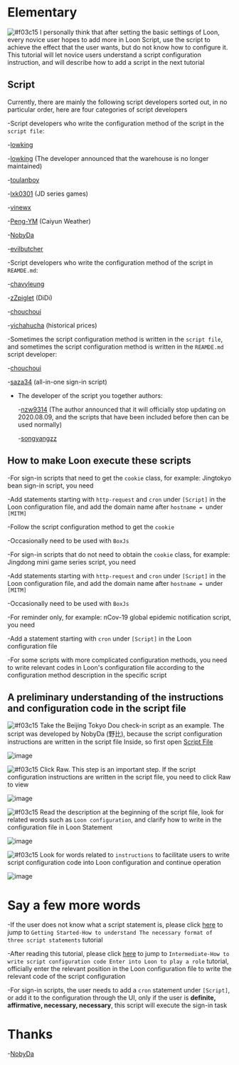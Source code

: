 # Elementary

![#f03c15](https://placehold.it/15/f03c15/000000?text=+) I personally think that after setting the basic settings of Loon, every novice user hopes to add more in Loon Script, use the script to achieve the effect that the user wants, but do not know how to configure it. This tutorial will let novice users understand a script configuration instruction, and will describe how to add a script in the next tutorial

## Script

Currently, there are mainly the following script developers sorted out, in no particular order, here are four categories of script developers

-Script developers who write the configuration method of the script in the `script file`:

  -[lowking](https://github.com/lowking/Scripts/tree/master)
  
  -[lowking](https://github.com/lowking/Scripts/tree/master) (The developer announced that the warehouse is no longer maintained)
  
  -[toulanboy](https://github.com/toulanboy/scripts/tree/master)
  
  -[lxk0301](https://github.com/lxk0301/scripts) (JD series games)
  
  -[vinewx](https://ooxx.be/js)
  
  -[Peng-YM](https://github.com/Peng-YM/QuanX/tree/master/Tasks) (Caiyun Weather)
  
  -[NobyDa](https://github.com/NobyDa/Script/tree/master)
  
  -[evilbutcher](https://github.com/evilbutcher/Quantumult_X/tree/master)
  
-Script developers who write the configuration method of the script in `REAMDE.md`:

  -[chavyleung](https://github.com/chavyleung/scripts) 
  
  -[zZpiglet](https://github.com/zZPiglet/Task) (DiDi)
  
  -[chouchoui](https://github.com/chouchoui/QuanX)
  
  -[yichahucha](https://github.com/yichahucha/surge) (historical prices)
  
-Sometimes the script configuration method is written in the `script file`, and sometimes the script configuration method is written in the `REAMDE.md` script developer:

  -[chouchoui](https://github.com/chouchoui/QuanX)
  
  -[saza34](https://github.com/sazs34/TaskConfig) (all-in-one sign-in script)
  
- The developer of the script you together authors:

  -[nzw9314](https://github.com/nzw9314/QuantumultX/tree/master) (The author announced that it will officially stop updating on 2020.08.09, and the scripts that have been included before then can be used normally)
  
  -[songyangzz](https://github.com/songyangzz/QxScripts)
  
## How to make Loon execute these scripts

-For sign-in scripts that need to get the `cookie` class, for example: Jingtokyo bean sign-in script, you need

  -Add statements starting with `http-request` and `cron` under `[Script]` in the Loon configuration file, and add the domain name after `hostname = `under `[MITM]`
  
  -Follow the script configuration method to get the `cookie`
  
  -Occasionally need to be used with `BoxJs`
  
-For sign-in scripts that do not need to obtain the `cookie` class, for example: Jingdong mini game series script, you need

  -Add statements starting with `http-request` and `cron` under `[Script]` in the Loon configuration file, and add the domain name after `hostname = `under `[MITM]`
  
  -Occasionally need to be used with `BoxJs`
  
-For reminder only, for example: nCov-19 global epidemic notification script, you need

  -Add a statement starting with `cron` under `[Script]` in the Loon configuration file
  
-For some scripts with more complicated configuration methods, you need to write relevant codes in Loon's configuration file according to the configuration method description in the specific script

## A preliminary understanding of the instructions and configuration code in the script file

![#f03c15](https://placehold.it/15/f03c15/000000?text=+) Take the Beijing Tokyo Dou check-in script as an example. The script was developed by NobyDa (野比), because the script configuration instructions are written in the script file Inside, so first open [Script File](https://github.com/NobyDa/Script/tree/master/JD-DailyBonus)

![image](https://raw.githubusercontent.com/chiupam/tutorial-image/master/Loon/Plus/JaveScript_1_1.jpg)

![#f03c15](https://placehold.it/15/f03c15/000000?text=+) Click Raw. This step is an important step. If the script configuration instructions are written in the script file, you need to click Raw to view

![image](https://raw.githubusercontent.com/chiupam/tutorial-image/master/Loon/Plus/JaveScript_1_2.jpg)

![#f03c15](https://placehold.it/15/f03c15/000000?text=+) Read the description at the beginning of the script file, look for related words such as `Loon configuration`, and clarify how to write in the configuration file in Loon Statement

![image](https://raw.githubusercontent.com/chiupam/tutorial-image/master/Loon/Plus/JaveScript_1_3.jpg)

![#f03c15](https://placehold.it/15/f03c15/000000?text=+) Look for words related to `instructions` to facilitate users to write script configuration code into Loon configuration and continue operation

![image](https://raw.githubusercontent.com/chiupam/tutorial-image/master/Loon/Plus/JaveScript_1_4.jpg)

# Say a few more words

-If the user does not know what a script statement is, please click [here](https://github.com/chiupam/tutorial/blob/master/Loon/Plus/JaveScript_Format.md) to jump to `Getting Started-How to understand The necessary format of three script statements` tutorial

-After reading this tutorial, please click [here](https://github.com/chiupam/tutorial/blob/master/Loon/Plus/JaveScript_2.md) to jump to `Intermediate-How to write script configuration code Enter into Loon to play a role` tutorial, officially enter the relevant position in the Loon configuration file to write the relevant code of the script configuration

-For sign-in scripts, the user needs to add a `cron` statement under `[Script]`, or add it to the configuration through the UI, only if the user is **definite, affirmative, necessary, necessary**, this script will execute the sign-in task

# Thanks

-[NobyDa](https://github.com/NobyDa)
